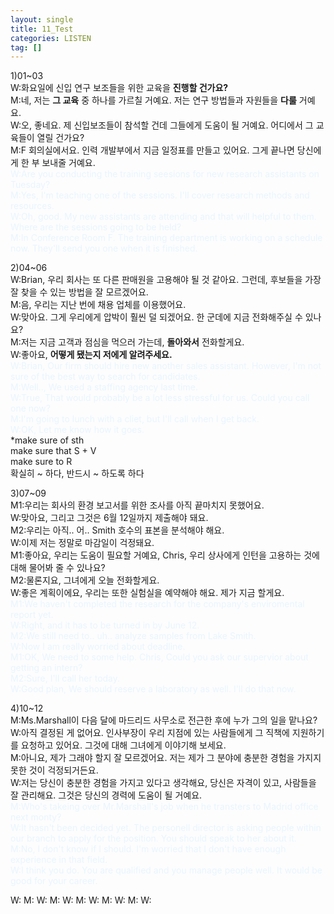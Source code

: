 ```yaml
---
layout: single
title: 11_Test
categories: LISTEN
tag: []
---
```


1)01~03   
W:화요일에 신입 연구 보조들을 위한 교육을 __진행할 건가요?__   
M:네, 저는 __그 교육__ 중 하나를 가르칠 거예요. 저는 연구 방법들과 자원들을 __다룰__ 거예요.   
W:오, 좋네요. 제 신입보조들이 참석할 건데 그들에게 도움이 될 거예요. 어디에서 그 교육들이 열릴 건가요?   
M:F 회의실에서요. 인력 개발부에서 지금 일정표를 만들고 있어요. 그게 끝나면 당신에게 한 부 보내줄 거예요.   
<span style="color:#E8F5FF">
W:Are you conducting the training seesions for new research assistants on Tuesday?   
M:Yes, I'm teaching one of the sessions. I'll cover research methods and resources.   
W:Oh, good. My new assistants are attending and that will helpful to them. Where are the sessions going to be held?   
M:In Conference Room F. The training department is working on a schedule now. They'll send you one when it is finished.   
</span>
   
2)04~06   
W:Brian, 우리 회사는 또 다른 판매원을 고용해야 될 것 같아요. 그런데, 후보들을 가장 잘 찾을 수 있는 방법을 잘 모르겠어요.   
M:음, 우리는 지난 번에 채용 업체를 이용했어요.   
W:맞아요. 그게 우리에게 압박이 훨씬 덜 되겠어요. 한 군데에 지금 전화해주실 수 있나요?   
M:저는 지금 고객과 점심을 먹으러 가는데, __돌아와서__ 전화할게요.   
W:좋아요, __어떻게 됐는지 저에게 알려주세요.__   
<span style="color:#E8F5FF">
W:Brian, Our firm should hire new another sales assistant. However, I'm not sure of the best way to search for candidates.   
M:Well.., We used a staffing agency last time.   
W:True, That would probably be a lot less stressful for us. Could you call one now?   
M:I'm going to lunch with a cliet, but I'll call when I get back.   
W:OK, Let me know how it goes.   
</span>
*make sure of sth   
make sure that S + V   
make sure to R   
확실히 ~ 하다, 반드시 ~ 하도록 하다   

3)07~09   
M1:우리는 회사의 환경 보고서를 위한 조사를 아직 끝마치지 못했어요.   
W:맞아요, 그리고 그것은 6월 12일까지 제출해야 돼요.   
M2:우리는 아직.. 어.. Smith 호수의 표본을 분석해야 해요.   
W:이제 저는 정말로 마감일이 걱정돼요.   
M1:좋아요, 우리는 도움이 필요할 거예요, Chris, 우리 상사에게 인턴을 고용하는 것에 대해 물어봐 줄 수 있나요?   
M2:물론지요, 그녀에게 오늘 전화할게요.   
W:좋은 계획이에요, 우리는 또한 실험실을 예약해야 해요. 제가 지금 할게요.   
<span style="color:#E8F5FF">
M1:We haven't completed the research for the company's enviromental report yet.   
W:Right, and it has to be turned in by June 12.   
M2:We still need to.. uh.. analyze samples from Lake Smith.   
W:Now I am really worried about deadline.   
M1:OK, We need to some help. Chris, Could you ask our supervior about getting an intern?   
M2:Sure, I'll call her today.   
W:Good plan, We should reserve a laboratory as well. I'll do that now.
</span>

4)10~12   
M:Ms.Marshall이 다음 달에 마드리드 사무소로 전근한 후에 누가 그의 일을 맡나요?   
W:아직 결정된 게 없어요. 인사부장이 우리 지점에 있는 사람들에게 그 직책에 지원하기를 요청하고 있어요. 그것에 대해 그녀에게 이야기해 보세요.   
M:아니요, 제가 그래야 할지 잘 모르겠어요. 저는 제가 그 분야에 충분한 경험을 가지지 못한 것이 걱정되거든요.   
W:저는 당신이 충분한 경험을 가지고 있다고 생각해요, 당신은 자격이 있고, 사람들을 잘 관리해요. 그것은 당신의 경력에 도움이 될 거예요.   
<span style="color:#E8F5FF">
M:Who's takeing over Mr.Marshall's job when he transters to Madrid office next monty?   
W:It hasn't been decided yet. The personell director is asking people within our branch to apply for the position. You should speak to her about it.   
M:No, I don't know if I should. I'm worried that I don't have enough experience in that field.   
W:I think you do. You are qualified and you manage people well. It would be good for your career.   
</span>







W:
M:
W:
M:
W:
M:
W:
M:
W:
M:
W: